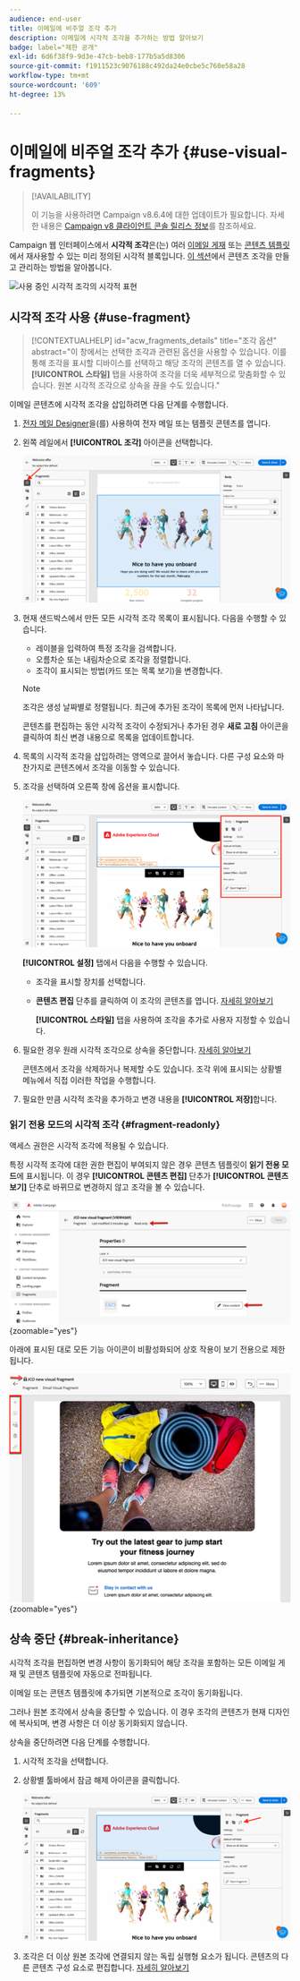 ```yaml
---
audience: end-user
title: 이메일에 비주얼 조각 추가
description: 이메일에 시각적 조각을 추가하는 방법 알아보기
badge: label="제한 공개"
exl-id: 6d6f38f9-9d3e-47cb-beb8-177b5a5d8306
source-git-commit: f1911523c9076188c492da24e0cbe5c760e58a28
workflow-type: tm+mt
source-wordcount: '609'
ht-degree: 13%

---
```


# 이메일에 비주얼 조각 추가 {#use-visual-fragments}

>[!AVAILABILITY]
>
>이 기능을 사용하려면 Campaign v8.6.4에 대한 업데이트가 필요합니다. 자세한 내용은 [Campaign v8 클라이언트 콘솔 릴리스 정보](https://experienceleague.adobe.com/ko/docs/campaign/campaign-v8/releases/release-notes)를 참조하세요.

Campaign 웹 인터페이스에서 **시각적 조각**&#x200B;은(는) 여러 [이메일 게재](../email/get-started-email-designer.md) 또는 [콘텐츠 템플릿](../email/use-email-templates.md)에서 재사용할 수 있는 미리 정의된 시각적 블록입니다. [이 섹션](fragments.md)에서 콘텐츠 조각을 만들고 관리하는 방법을 알아봅니다.

![사용 중인 시각적 조각의 시각적 표현](assets/do-not-localize/fragments.gif)

## 시각적 조각 사용 {#use-fragment}

>[!CONTEXTUALHELP]
>id="acw_fragments_details"
>title="조각 옵션"
>abstract="이 창에서는 선택한 조각과 관련된 옵션을 사용할 수 있습니다. 이를 통해 조각을 표시할 디바이스를 선택하고 해당 조각의 콘텐츠를 열 수 있습니다. **[!UICONTROL 스타일]** 탭을 사용하여 조각을 더욱 세부적으로 맞춤화할 수 있습니다. 원본 시각적 조각으로 상속을 끊을 수도 있습니다."

<!-- pas vu dans l'UI-->

이메일 콘텐츠에 시각적 조각을 삽입하려면 다음 단계를 수행합니다.

1. [전자 메일 Designer](../email/get-started-email-designer.md)을(를) 사용하여 전자 메일 또는 템플릿 콘텐츠를 엽니다.

1. 왼쪽 레일에서 **[!UICONTROL 조각]** 아이콘을 선택합니다.

   ![이메일 Designer 인터페이스의 조각 아이콘을 보여 주는 스크린샷](assets/fragments-in-designer.png)

1. 현재 샌드박스에서 만든 모든 시각적 조각 목록이 표시됩니다. 다음을 수행할 수 있습니다.

   * 레이블을 입력하여 특정 조각을 검색합니다.
   * 오름차순 또는 내림차순으로 조각을 정렬합니다.
   * 조각이 표시되는 방법(카드 또는 목록 보기)을 변경합니다.

   >[!NOTE]
   >
   >조각은 생성 날짜별로 정렬됩니다. 최근에 추가된 조각이 목록에 먼저 나타납니다.

   콘텐츠를 편집하는 동안 시각적 조각이 수정되거나 추가된 경우 **새로 고침** 아이콘을 클릭하여 최신 변경 내용으로 목록을 업데이트합니다.

1. 목록의 시각적 조각을 삽입하려는 영역으로 끌어서 놓습니다. 다른 구성 요소와 마찬가지로 콘텐츠에서 조각을 이동할 수 있습니다.

1. 조각을 선택하여 오른쪽 창에 옵션을 표시합니다.

   ![오른쪽 창에 조각 옵션을 표시하는 스크린샷](assets/fragment-right-pane.png)

   **[!UICONTROL 설정]** 탭에서 다음을 수행할 수 있습니다.

   * 조각을 표시할 장치를 선택합니다.
   * **콘텐츠 편집** 단추를 클릭하여 이 조각의 콘텐츠를 엽니다. [자세히 알아보기](../content/fragments.md#edit-fragments)

     **[!UICONTROL 스타일]** 탭을 사용하여 조각을 추가로 사용자 지정할 수 있습니다.

1. 필요한 경우 원래 시각적 조각으로 상속을 중단합니다. [자세히 알아보기](#break-inheritance)

   콘텐츠에서 조각을 삭제하거나 복제할 수도 있습니다. 조각 위에 표시되는 상황별 메뉴에서 직접 이러한 작업을 수행합니다.

1. 필요한 만큼 시각적 조각을 추가하고 변경 내용을 **[!UICONTROL 저장]**&#x200B;합니다.

### 읽기 전용 모드의 시각적 조각 {#fragment-readonly}

액세스 권한은 시각적 조각에 적용될 수 있습니다.

특정 시각적 조각에 대한 권한 편집이 부여되지 않은 경우 콘텐츠 템플릿이 **읽기 전용 모드**&#x200B;에 표시됩니다. 이 경우 **[!UICONTROL 콘텐츠 편집]** 단추가 **[!UICONTROL 콘텐츠 보기]** 단추로 바뀌므로 변경하지 않고 조각을 볼 수 있습니다.

![읽기 전용 모드에서 시각적 조각을 표시하는 스크린샷](assets/fragment-readonly.png){zoomable="yes"}

아래에 표시된 대로 모든 기능 아이콘이 비활성화되어 상호 작용이 보기 전용으로 제한됩니다.

![읽기 전용 모드에서 비활성화된 기능 아이콘을 표시하는 스크린샷](assets/fragment-readonly-view.png){zoomable="yes"}

## 상속 중단 {#break-inheritance}

시각적 조각을 편집하면 변경 사항이 동기화되어 해당 조각을 포함하는 모든 이메일 게재 및 콘텐츠 템플릿에 자동으로 전파됩니다.

이메일 또는 콘텐츠 템플릿에 추가되면 기본적으로 조각이 동기화됩니다.

그러나 원본 조각에서 상속을 중단할 수 있습니다. 이 경우 조각의 콘텐츠가 현재 디자인에 복사되며, 변경 사항은 더 이상 동기화되지 않습니다.

상속을 중단하려면 다음 단계를 수행합니다.

1. 시각적 조각을 선택합니다.

1. 상황별 툴바에서 잠금 해제 아이콘을 클릭합니다.

   ![상속을 중단하기 위한 잠금 해제 아이콘을 표시하는 스크린샷](assets/fragment-break-inheritance.png)

1. 조각은 더 이상 원본 조각에 연결되지 않는 독립 실행형 요소가 됩니다. 콘텐츠의 다른 콘텐츠 구성 요소로 편집합니다. [자세히 알아보기](../email/content-components.md)